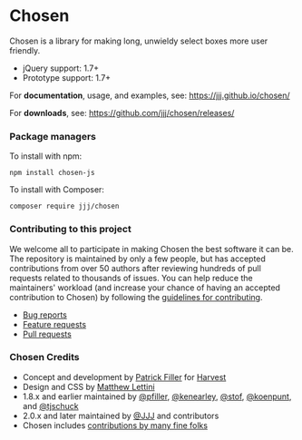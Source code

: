 # Chosen

Chosen is a library for making long, unwieldy select boxes more user friendly.

- jQuery support: 1.7+
- Prototype support: 1.7+

For **documentation**, usage, and examples, see:
https://jjj.github.io/chosen/

For **downloads**, see:
https://github.com/jjj/chosen/releases/

### Package managers

To install with npm:

```
npm install chosen-js
```

To install with Composer:

```
composer require jjj/chosen
```

### Contributing to this project

We welcome all to participate in making Chosen the best software it can be. The repository is maintained by only a few people, but has accepted contributions from over 50 authors after reviewing hundreds of pull requests related to thousands of issues. You can help reduce the maintainers' workload (and increase your chance of having an accepted contribution to Chosen) by following the
[guidelines for contributing](contributing.md).

* [Bug reports](contributing.md#bugs)
* [Feature requests](contributing.md#features)
* [Pull requests](contributing.md#pull-requests)

### Chosen Credits

- Concept and development by [Patrick Filler](http://patrickfiller.com) for [Harvest](http://getharvest.com/)
- Design and CSS by [Matthew Lettini](http://matthewlettini.com/)
- 1.8.x and earlier maintained by [@pfiller](http://github.com/pfiller), [@kenearley](http://github.com/kenearley), [@stof](http://github.com/stof), [@koenpunt](http://github.com/koenpunt), and [@tjschuck](http://github.com/tjschuck)
- 2.0.x and later maintained by [@JJJ](http://github.com/JJJ) and contributors
- Chosen includes [contributions by many fine folks](https://github.com/harvesthq/chosen/contributors)
